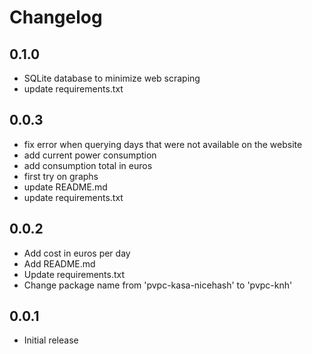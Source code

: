 # Changelog
## 0.1.0
* SQLite database to minimize web scraping
* update requirements.txt

## 0.0.3
* fix error when querying days that were not available on the website
* add current power consumption
* add consumption total in euros
* first try on graphs
* update README.md
* update requirements.txt

## 0.0.2
* Add cost in euros per day
* Add README.md
* Update requirements.txt
* Change package name from 'pvpc-kasa-nicehash' to 'pvpc-knh'

## 0.0.1
* Initial release
